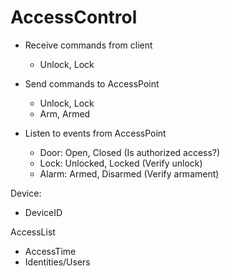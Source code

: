 ﻿# AccessControl

* Receive commands from client
  * Unlock, Lock

* Send commands to AccessPoint
  * Unlock, Lock
  * Arm, Armed
  
* Listen to events from AccessPoint
  * Door: Open, Closed (Is authorized access?)
  * Lock: Unlocked, Locked (Verify unlock)
  * Alarm: Armed, Disarmed (Verify armament)


Device:
   * DeviceID

AccessList
   * AccessTime
   * Identities/Users
